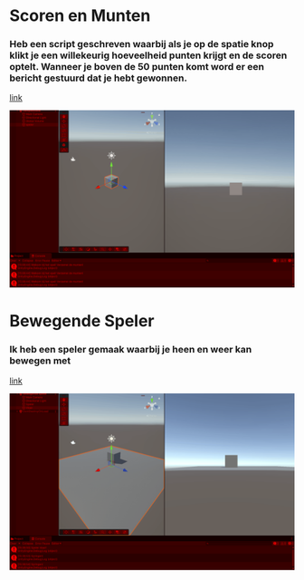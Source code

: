 # Scoren en Munten

### Heb een script geschreven waarbij als je op de spatie knop klikt je een willekeurig hoeveelheid punten krijgt en de scoren optelt. Wanneer je boven de 50 punten komt word er een bericht gestuurd dat je hebt gewonnen.

[link](/Assets/Scripts/PlayerScore.cs)

![gif](/gif/scoren%20en%20munten.gif)


# Bewegende Speler

### Ik heb een speler gemaak waarbij je heen en weer kan bewegen met 

[link](/Assets/Scripts/PlayerControl.cs)

![gif](/gif/Bewgende%20speler.gif)